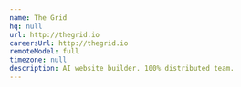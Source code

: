 ```yaml
---
name: The Grid
hq: null
url: http://thegrid.io
careersUrl: http://thegrid.io
remoteModel: full
timezone: null
description: AI website builder. 100% distributed team.
---
```

